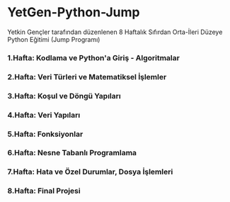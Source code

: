 # YetGen-Python-Jump
Yetkin Gençler tarafından düzenlenen 8 Haftalık Sıfırdan Orta-İleri Düzeye Python Eğitimi (Jump Programı)

### 1.Hafta: Kodlama ve Python'a Giriş - Algoritmalar
### 2.Hafta: Veri Türleri ve Matematiksel İşlemler			
### 3.Hafta: Koşul ve Döngü Yapıları			
### 4.Hafta: Veri Yapıları			
### 5.Hafta: Fonksiyonlar			
### 6.Hafta: Nesne Tabanlı Programlama			
### 7.Hafta: Hata ve Özel Durumlar, Dosya İşlemleri			
### 8.Hafta: Final Projesi			
